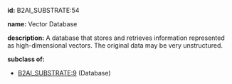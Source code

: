 **id:** B2AI_SUBSTRATE:54

**name:** Vector Database

**description:** A database that stores and retrieves information represented as high-dimensional vectors. The original data may be very unstructured.

**subclass of:**

- [B2AI_SUBSTRATE:9](../substrates/database.markdown) (Database)
